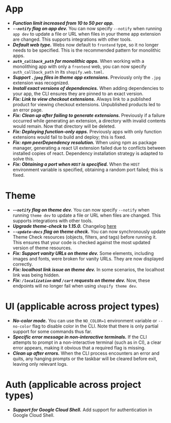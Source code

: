 <!--
If your feature is significant enough that CLI users will want to know about it,
write a short summary sentence here. This is a draft document and will be
finalized when a new minor version is released.

Notes should look like this:

# App

* ***A cool thing.*** Rather than doing the annoying thing you used to do, you can
now do a different and much cooler thing.
* ***A faster thing.*** The `command` command was sped up by 3x in most cases.

# Theme

* ***Another cool thing.*** You get the idea by now.
-->

# App

* ***Function limit increased from 10 to 50 per app.***
* ***`--notify` flag on app dev.*** You can now specify `--notify` when running `app dev` to update a file or URL when files in your theme app extension are changed. This supports integrations with other tools.
* ***Default web type.*** Webs now default to `frontend` type, so it no longer needs to be specified. This is the recommended pattern for monolithic apps.
* ***`auth_callback_path` for monolithic apps.*** When working with a monolithing app with only a `frontend` web, you can now specify `auth_callback_path` in its `shopify.web.toml`.
* ***Support `.jpeg` files in theme app extensions.*** Previously only the `.jpg` extension was recognized.
* ***Install exact versions of dependencies.*** When adding dependencies to your app, the CLI ensures they are pinned to an exact version.
* ***Fix: Link to view checkout extensions.*** Always link to a published product for viewing checkout extensions. Unpublished products led to an error page.
* ***Fix: Clean up after failing to generate extensions.*** Previously if a failure occurred while generating an extension, a directory with invalid contents would remain. Now that directory will be deleted.
* ***Fix: Deploying function-only apps.*** Previously apps with only function extensions would fail to build and deploy; this is fixed.
* ***Fix: npm peerDependency resolution.*** When using npm as package manager, generating a react UI extension failed due to conflicts between installed copies of react. Dependency installation strategy is adapted to solve this.
* ***Fix: Obtaining a port when `HOST` is specified.*** When the `HOST` environment variable is specified, obtaining a random port failed; this is fixed.

# Theme

* ***--`notify` flag on theme dev.*** You can now specify `--notify` when running `theme dev` to update a file or URL when files are changed. This supports integrations with other tools.
* ***Upgrade theme-check to 1.15.0.*** Changelog [here](https://github.com/Shopify/theme-check/releases/tag/v1.15.0)
* ***`--update-docs` flag on theme check.*** You can now synchronously update Theme Check resources (objects, filters, and tags) before running it. This ensures that your code is checked against the most updated version of theme resources.
* ***Fix: Support vanity URLs on theme dev.*** Some elements, including images and fonts, were broken for vanity URLs. They are now displayed correctly.
* ***Fix: localhost link issue on theme dev.*** In some scenarios, the localhost link was being hidden.
* ***Fix: `/localization` and `/cart` requests on theme dev.*** Now, these endpoints will no longer fail when using `shopify theme dev`.

# UI (applicable across project types)

* ***No-color mode.*** You can use the `NO_COLOR=1` environment variable or `--no-color` flag to disable color in the CLI. Note that there is only partial support for some commands thus far.
* ***Specific error message in non-interactive terminals.*** If the CLI attempts to prompt in a non-interactive terminal (such as in CI), a clear error appears, making it obvious that a required flag is missing.
* ***Clean up after errors.*** When the CLI process encounters an error and quits, any hanging prompts or the taskbar will be cleared before exit, leaving only relevant logs.

# Auth (applicable across project types)
* ***Support for Google Cloud Shell.*** Add support for authentication in Google Cloud Shell.

